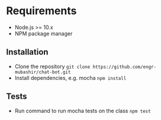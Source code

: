 # Requirements

- Node.js >= 10.x
- NPM package manager

## Installation

- Clone the repository `git clone https://github.com/engr-mubashir/chat-bot.git`
- Install dependencies, e.g. mocha `npm install`

## Tests

- Run command to run mocha tests on the class `npm test`
